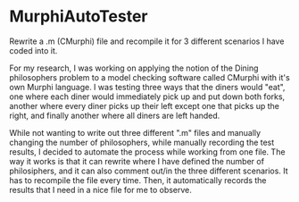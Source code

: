 # MurphiAutoTester
Rewrite a .m (CMurphi) file and recompile it for 3 different scenarios I have coded into it.

For my research, I was working on applying the notion of the Dining philosophers problem to a model checking software called CMurphi with it's own Murphi language. I was testing three ways that the diners would "eat", one where each diner would immediately pick up and put down both forks, another where every diner picks up their left except one that picks up the right, and finally another where all diners are left handed.

While not wanting to write out three different ".m" files and manually changing the number of philosophers, while manually recording the test results, I decided to automate the process while working from one file. The way it works is that it can rewrite where I have defined the number of philosiphers, and it can also comment out/in the three different scenarios. It has to recompile the file every time. Then, it automatically records the results that I need in a nice file for me to observe.
